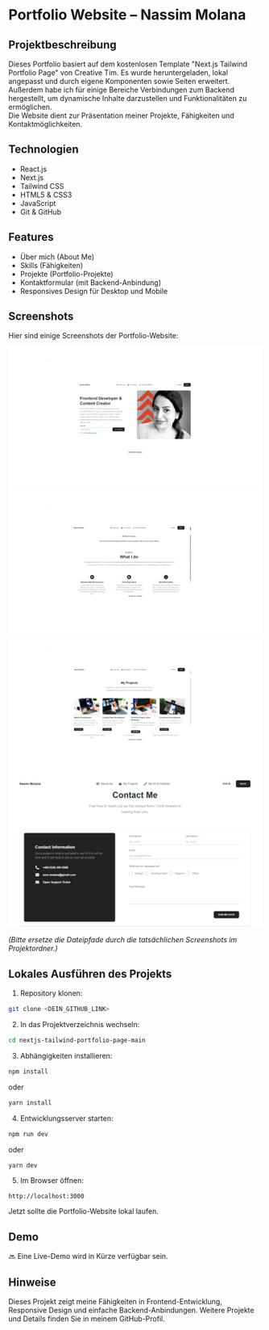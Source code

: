 # Portfolio Website – Nassim Molana

## Projektbeschreibung
Dieses Portfolio basiert auf dem kostenlosen Template "Next.js Tailwind Portfolio Page" von Creative Tim. Es wurde heruntergeladen, lokal angepasst und durch eigene Komponenten sowie Seiten erweitert. Außerdem habe ich für einige Bereiche Verbindungen zum Backend hergestellt, um dynamische Inhalte darzustellen und Funktionalitäten zu ermöglichen.  
Die Website dient zur Präsentation meiner Projekte, Fähigkeiten und Kontaktmöglichkeiten.

## Technologien
- React.js
- Next.js
- Tailwind CSS
- HTML5 & CSS3
- JavaScript
- Git & GitHub

## Features
- Über mich (About Me)
- Skills (Fähigkeiten)
- Projekte (Portfolio-Projekte)
- Kontaktformular (mit Backend-Anbindung)
- Responsives Design für Desktop und Mobile

## Screenshots
Hier sind einige Screenshots der Portfolio-Website:

![Home Page](Screenshots/me.png)  
![My Skills Section](Screenshots/skills.png)  
![My Projects Section](Screenshots/projects.png)  
![Contact Form](Screenshots/contact.png)  

*(Bitte ersetze die Dateipfade durch die tatsächlichen Screenshots im Projektordner.)*

## Lokales Ausführen des Projekts
1. Repository klonen:
```bash
git clone <DEIN_GITHUB_LINK>
````

2. In das Projektverzeichnis wechseln:

```bash
cd nextjs-tailwind-portfolio-page-main
```

3. Abhängigkeiten installieren:

```bash
npm install
```

oder

```bash
yarn install
```

4. Entwicklungsserver starten:

```bash
npm run dev
```

oder

```bash
yarn dev
```

5. Im Browser öffnen:

```
http://localhost:3000
```

Jetzt sollte die Portfolio-Website lokal laufen.

## Demo

🔜 Eine Live-Demo wird in Kürze verfügbar sein.

## Hinweise

Dieses Projekt zeigt meine Fähigkeiten in Frontend-Entwicklung, Responsive Design und einfache Backend-Anbindungen. Weitere Projekte und Details finden Sie in meinem GitHub-Profil.

